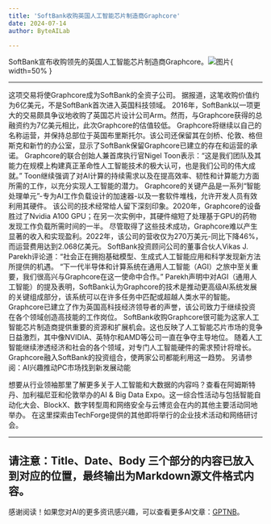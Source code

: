 ```yaml
---
title: 'SoftBank收购英国人工智能芯片制造商Graphcore'
date: 2024-07-14
author: ByteAILab

---
```


SoftBank宣布收购领先的英国人工智能芯片制造商Graphcore。![图片](https://www.artificialintelligence-news.com/wp-content/uploads/sites/9/2024/07/graphcore-ai-chipmaker-uk-europe-softbank-japan-acquisition-artificial-intelligence-chip-hardware.jpg){ width=50% }

---
这项交易将使Graphcore成为SoftBank的全资子公司。
据报道，这笔收购价值约为6亿美元，不是SoftBank首次进入英国科技领域。
2016年，SoftBank以一项更大的交易颇具争议地收购了英国芯片设计公司Arm。然而，与Graphcore获得的总融资约为7亿美元相比，此次Graphcore的估值较低。
Graphcore将继续以自己的名称运营，并保持总部位于英国布里斯托尔。该公司还保留其在剑桥、伦敦、格但斯克和新竹的办公室，显示了SoftBank保留Graphcore已建立的存在和运营的承诺。
Graphcore的联合创始人兼首席执行官Nigel Toon表示：“这是我们团队及其能力在规模上构建真正革命性人工智能技术的极大认可，也是我们公司的伟大成就。”
Toon继续强调了对AI计算的持续需求以及在提高效率、韧性和计算能力方面所需的工作，以充分实现人工智能的潜力。
Graphcore的关键产品是一系列“智能处理单元”-专为AI工作负载设计的加速器-以及一套软件堆栈，允许开发人员有效利用其硬件。
该公司的技术经常给人留下深刻印象。2020年，Graphcore的设备胜过了Nvidia A100 GPU；在另一次实例中，其硬件缩短了处理基于GPU的药物发现工作负载所需时间的一半。
尽管取得了这些技术成功，Graphcore难以产生显著的收入和实现盈利。2022年，该公司的营收仅为270万美元-同比下降46%，而运营费用达到2.068亿美元。
SoftBank投资顾问公司的董事合伙人Vikas J. Parekh评论道：“社会正在拥抱基础模型、生成式人工智能应用和科学发现新方法所提供的机遇。
“下一代半导体和计算系统在通用人工智能（AGI）之旅中至关重要，我们很高兴与Graphcore在这一使命中合作。”
Parekh声明中对AGI（通用人工智能）的提及表明，SoftBank认为Graphcore的技术是推动更高级AI系统发展的关键组成部分，该系统可以在许多任务中匹配或超越人类水平的智能。
Graphcore已建立了作为英国高科技经济领导者的声誉，该公司致力于继续投资在各个领域创造高技能的工作岗位。
SoftBank收购Graphcore很可能为这家人工智能芯片制造商提供重要的资源和扩展机会。这也反映了人工智能芯片市场的竞争日益激烈，其中像NVIDIA、英特尔和AMD等公司一直在争夺主导地位。
随着人工智能继续渗透经济和社会的各个领域，对专门人工智能硬件的需求预计将增长。Graphcore融入SoftBank的投资组合，使两家公司都能利用这一趋势。
另请参阅：AI兴趣推动PC市场找到新发展动能

想要从行业领袖那里了解更多关于人工智能和大数据的内容吗？查看在阿姆斯特丹、加利福尼亚和伦敦举办的AI & Big Data Expo。这一综合性活动与包括智能自动化大会、BlockX、数字转型周和网络安全与云博览会在内的其他主要活动同地举办。
在这里探索由TechForge提供的其他即将举行的企业技术活动和网络研讨会。

---

请注意：Title、Date、Body 三个部分的内容已放入到对应的位置，最终输出为Markdown源文件格式内容。
---
感谢阅读！如果您对AI的更多资讯感兴趣，可以查看更多AI文章：[GPTNB](https://gptnb.com)。